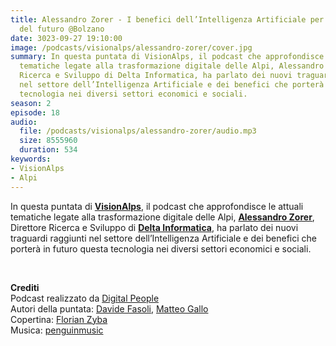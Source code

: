 ```yaml
---
title: Alessandro Zorer - I benefici dell’Intelligenza Artificiale per la società
  del futuro @Bolzano
date: 3023-09-27 19:10:00
image: /podcasts/visionalps/alessandro-zorer/cover.jpg
summary: In questa puntata di VisionAlps, il podcast che approfondisce le attuali
  tematiche legate alla trasformazione digitale delle Alpi, Alessandro Zorer, Direttore
  Ricerca e Sviluppo di Delta Informatica, ha parlato dei nuovi traguardi raggiunti
  nel settore dell’Intelligenza Artificiale e dei benefici che porterà in futuro questa
  tecnologia nei diversi settori economici e sociali.
season: 2
episode: 18
audio:
  file: /podcasts/visionalps/alessandro-zorer/audio.mp3
  size: 8555960
  duration: 534
keywords:
- VisionAlps
- Alpi
---
```


In questa puntata di **[VisionAlps](https://www.visionalps.com/)**, il podcast che approfondisce le attuali tematiche legate alla trasformazione digitale delle Alpi, **[Alessandro Zorer](https://www.linkedin.com/in/zorer/)**, Direttore Ricerca e Sviluppo di **[Delta Informatica](https://www.deltainformatica.eu/)**, ha parlato dei nuovi traguardi raggiunti nel settore dell’Intelligenza Artificiale e dei benefici che porterà in futuro questa tecnologia nei diversi settori economici e sociali.

<br>

**Crediti**<br>
Podcast realizzato da [Digital People](https://w3id.org/digitalpeople)<br>
Autori della puntata: [Davide Fasoli](https://www.linkedin.com/in/davide-fasoli-2b3246179/), [Matteo Gallo](https://www.linkedin.com/in/matteo-gallo-4a5ab31a8/)<br>
Copertina: [Florian Zyba](https://www.linkedin.com/in/florian-zyba/)<br>
Musica: [penguinmusic](https://pixabay.com/users/penguinmusic-24940186/)